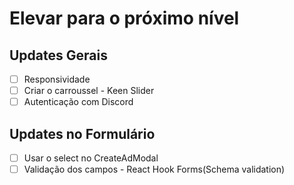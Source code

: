 # Elevar para o próximo nível

## Updates Gerais
  - [ ] Responsividade
  - [ ] Criar o carroussel - Keen Slider
  - [ ] Autenticação com Discord

## Updates no Formulário
  - [ ] Usar o select no CreateAdModal
  - [ ] Validação dos campos - React Hook Forms(Schema validation)